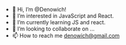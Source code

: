 - 👋 Hi, I’m @Denowich!  
- 👀 I’m interested in JavaScript and React.
- 🌱 I’m currently learning JS and react.
- 💞️ I’m looking to collaborate on ...
- 📫 How to reach me denowich@gmail.com

<!---
Denowich/Denowich is a ✨ special ✨ repository because its `README.md` (this file) appears on your GitHub profile.
You can click the Preview link to take a look at your changes.
--->
